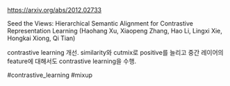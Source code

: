 https://arxiv.org/abs/2012.02733

Seed the Views: Hierarchical Semantic Alignment for Contrastive
  Representation Learning (Haohang Xu, Xiaopeng Zhang, Hao Li, Lingxi Xie, Hongkai Xiong, Qi Tian)

contrastive learning 개선. similarity와 cutmix로 positive를 늘리고 중간 레이어의 feature에 대해서도 contrastive learning을 수행.

#contrastive_learning #mixup